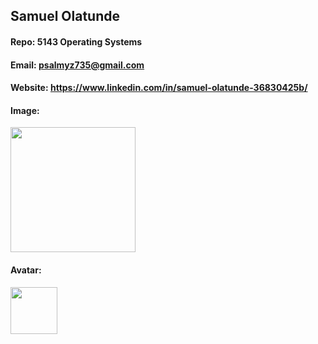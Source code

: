 ## Samuel Olatunde 

#### Repo: 5143 Operating Systems

#### Email: psalmyz735@gmail.com

#### Website: https://www.linkedin.com/in/samuel-olatunde-36830425b/

#### Image:

<img src="https://imgbox.com/mo4awygo" width="200">




#### Avatar:

<img src="https://as2.ftcdn.net/v2/jpg/05/74/98/59/1000_F_574985951_BdJppi33gRcHCfXloFQUmkkw6hxj8S1s.jpg" width="75">
